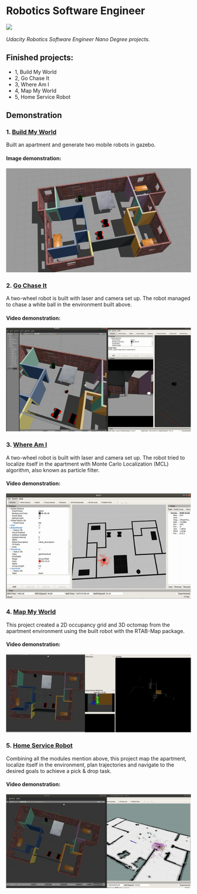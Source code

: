 # Robotics Software Engineer
[![](https://s3-us-west-1.amazonaws.com/udacity-robotics/Extra+Images/RoboND_flag.png)](http://www.udacity.com/robotics)

*Udacity Robotics Software Engineer Nano Degree projects.*

## Finished projects:
- 1, Build My World
- 2, Go Chase It
- 3, Where Am I
- 4, Map My World
- 5, Home Service Robot

## Demonstration


### 1. [Build My World](https://github.com/ZhuoyunZhong/Robotics-Software-Engineer-Projects/tree/master/P1-Build-My-World)
Built an apartment and generate two mobile robots in gazebo.

#### Image demonstration:
<p align="center">
  		<img src="./demonstration/P1.png"/>
</p>


### 2. [Go Chase It](https://github.com/ZhuoyunZhong/Robotics-Software-Engineer-Projects/tree/master/P2-Go-Chase-It)

A two-wheel robot is built with laser and camera set up. The robot managed to chase a white ball in the environment built above.

#### Video demonstration:

<p align="center">
    <a href="https://youtu.be/9KsvwoPLz4o">
  		<img src="./demonstration/P2.gif"/>
    </a>
</p>


### 3. [Where Am I](https://github.com/ZhuoyunZhong/Robotics-Software-Engineer-Projects/tree/master/P3-Where-Am-I)

A two-wheel robot is built with laser and camera set up. The robot tried to localize itself in the apartment with Monte Carlo Localization (MCL) algorithm, also known as particle filter.


#### Video demonstration:

<p align="center">
    <a href="https://youtu.be/xvVt7t_Lbuo">
  		<img src="./demonstration/P3.gif"/>
    </a>
</p>


### 4. [Map My World](https://github.com/ZhuoyunZhong/Robotics-Software-Engineer-Projects/tree/master/P4-Map-My-World)

This project created a 2D occupancy grid and 3D octomap from the apartment environment using the built robot with the RTAB-Map package.


#### Video demonstration:

<p align="center">
    <a href="https://youtu.be/0-CT9uMzt8s">
  		<img src="./demonstration/P4.gif"/>
    </a>
</p>



### 5. [Home Service Robot](https://github.com/ZhuoyunZhong/Robotics-Software-Engineer-Projects/tree/master/P5-Home-Service-Robot)

Combining all the modules mention above, this project map the apartment, localize itself in the environment, plan trajectories and navigate to the desired goals to achieve a pick & drop task.


#### Video demonstration:

<p align="center">
    <a href="https://youtu.be/-6iFxDoOUwM">
  		<img src="./demonstration/P5.gif"/>
    </a>
</p>

